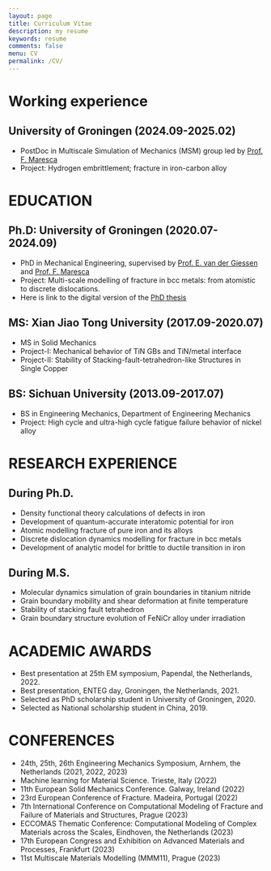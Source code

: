 ```yaml
---
layout: page
title: Curriculum Vitae
description: my resume
keywords: resume
comments: false
menu: CV
permalink: /CV/
---
```


# Working experience

## University of Groningen (2024.09-2025.02)
- PostDoc in Multiscale Simulation of Mechanics (MSM) group led by [Prof. F. Maresca](https://www.rug.nl/staff/f.maresca/research)
- Project: Hydrogen embrittlement; fracture in iron-carbon alloy

# EDUCATION

## Ph.D: University of Groningen (2020.07-2024.09)
- PhD in Mechanical Engineering, supervised by [Prof. E. van der Giessen](https://www.rug.nl/staff/e.van.der.giessen/) and [Prof. F. Maresca](https://www.rug.nl/staff/f.maresca/research)
- Project: Multi-scale modelling of fracture in bcc metals: from atomistic to discrete dislocations.
- Here is link to the digital version of the [PhD thesis](https://research.rug.nl/en/publications/multiscale-modeling-of-fracture-in-bcc-metals)
## MS: Xian Jiao Tong University (2017.09-2020.07)
- MS in Solid Mechanics
- Project-I: Mechanical behavior of TiN GBs and TiN/metal interface
- Project-II: Stability of Stacking-fault-tetrahedron-like Structures in Single Copper
## BS: Sichuan University (2013.09-2017.07)
- BS in Engineering Mechanics, Department of Engineering Mechanics
- Project: High cycle and ultra-high cycle fatigue failure behavior of nickel alloy

# RESEARCH EXPERIENCE

## During Ph.D.
- Density functional theory calculations of defects in iron
- Development of quantum-accurate interatomic potential for iron
- Atomic modelling fracture of pure iron and its alloys
- Discrete dislocation dynamics modelling for fracture in bcc metals
- Development of analytic model for brittle to ductile transition in iron
## During M.S.
- Molecular dynamics simulation of grain boundaries in titanium nitride
- Grain boundary mobility and shear deformation at finite temperature
- Stability of stacking fault tetrahedron
- Grain boundary structure evolution of FeNiCr alloy under irradiation

# ACADEMIC AWARDS
- Best presentation at 25th EM symposium, Papendal, the Netherlands, 2022.
- Best presentation, ENTEG day, Groningen, the Netherlands, 2021.
- Selected as PhD scholarship student in University of Groningen, 2020. 
- Selected as National scholarship student in China, 2019.

# CONFERENCES
- 24th, 25th, 26th Engineering Mechanics Symposium, Arnhem, the Netherlands (2021, 2022, 2023)
- Machine learning for Material Science. Trieste, Italy (2022)
- 11th European Solid Mechanics Conference. Galway, Ireland (2022)
- 23rd European Conference of Fracture. Madeira, Portugal (2022)
- 7th International Conference on Computational Modeling of Fracture and Failure of Materials and Structures, Prague (2023)
- ECCOMAS Thematic Conference: Computational Modeling of Complex Materials across the Scales, Eindhoven, the Netherlands (2023)
- 17th European Congress and Exhibition on Advanced Materials and Processes, Frankfurt (2023)
- 11st Multiscale Materials Modelling (MMM11), Prague (2023)
